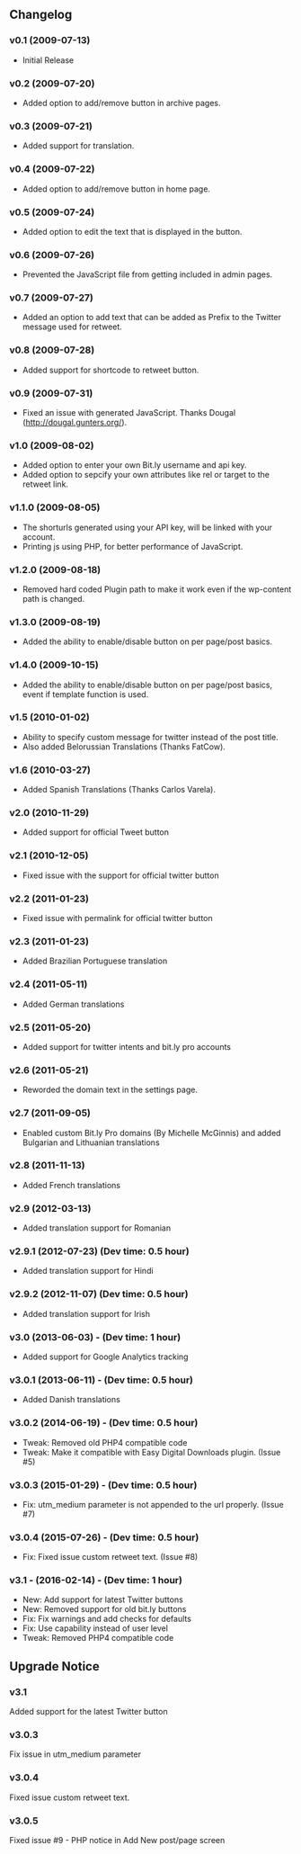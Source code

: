 ## Changelog ##

### v0.1 (2009-07-13) ###

*   Initial Release

### v0.2 (2009-07-20) ###

*   Added option to add/remove button in archive pages.

### v0.3 (2009-07-21) ###

*   Added support for translation.

### v0.4 (2009-07-22) ###

*   Added option to add/remove button in home page.

### v0.5 (2009-07-24) ###

*   Added option to edit the text that is displayed in the button.

### v0.6 (2009-07-26) ###

*   Prevented the JavaScript file from getting included in admin pages.

### v0.7 (2009-07-27) ###

*   Added an option to add text that can be added as Prefix to the Twitter message used for retweet.

### v0.8 (2009-07-28) ###

*   Added support for shortcode to retweet button.

### v0.9 (2009-07-31) ###

*   Fixed an issue with generated JavaScript. Thanks Dougal (http://dougal.gunters.org/).

### v1.0 (2009-08-02) ###

*   Added option to enter your own Bit.ly username and api key.
*   Added option to sepcify your own attributes like rel or target to the retweet link.

### v1.1.0 (2009-08-05) ###

*   The shorturls generated using your API key, will be linked with your account.
*   Printing js using PHP, for better performance of JavaScript.

### v1.2.0 (2009-08-18) ###

*   Removed hard coded Plugin path to make it work even if the wp-content path is changed.

### v1.3.0 (2009-08-19) ###
*   Added the ability to enable/disable button on per page/post basics.

### v1.4.0 (2009-10-15) ###
*   Added the ability to enable/disable button on per page/post basics, event if template function is used.

### v1.5 (2010-01-02) ###
*   Ability to specify custom message for twitter instead of the post title.
*   Also added Belorussian Translations (Thanks FatCow).

### v1.6 (2010-03-27) ###
*   Added Spanish Translations (Thanks Carlos Varela).

### v2.0 (2010-11-29) ###
*   Added support for official Tweet button

### v2.1 (2010-12-05) ###
*   Fixed issue with the support for official twitter button

### v2.2 (2011-01-23) ###
*   Fixed issue with permalink for official twitter button

### v2.3 (2011-01-23) ###
*   Added Brazilian Portuguese translation

### v2.4 (2011-05-11) ###
*   Added German translations

### v2.5 (2011-05-20) ###
*   Added support for twitter intents and bit.ly pro accounts

### v2.6 (2011-05-21) ###
*   Reworded the domain text in the settings page.

### v2.7 (2011-09-05) ###
*   Enabled custom Bit.ly Pro domains (By Michelle McGinnis) and added Bulgarian and Lithuanian translations

### v2.8 (2011-11-13) ###
*   Added French translations

### v2.9 (2012-03-13) ###
*   Added translation support for Romanian

### v2.9.1 (2012-07-23) (Dev time: 0.5 hour) ###
* Added translation support for Hindi

### v2.9.2 (2012-11-07) (Dev time: 0.5 hour) ###
* Added translation support for Irish

### v3.0 (2013-06-03) - (Dev time: 1 hour) ###
- Added support for Google Analytics tracking

### v3.0.1 (2013-06-11) - (Dev time: 0.5 hour) ###
- Added Danish translations

### v3.0.2 (2014-06-19) - (Dev time: 0.5 hour) ###
- Tweak: Removed old PHP4 compatible code
- Tweak: Make it compatible with Easy Digital Downloads plugin. (Issue #5)

### v3.0.3 (2015-01-29) - (Dev time: 0.5 hour) ###
- Fix: utm_medium parameter is not appended to the url properly. (Issue #7)

### v3.0.4 (2015-07-26) - (Dev time: 0.5 hour) ###
- Fix: Fixed issue custom retweet text. (Issue #8)

### v3.1 - (2016-02-14) - (Dev time: 1 hour) ###
- New: Add support for latest Twitter buttons
- New: Removed support for old bit.ly buttons
- Fix: Fix warnings and add checks for defaults
- Fix: Use capability instead of user level
- Tweak: Removed PHP4 compatible code

## Upgrade Notice ##

### v3.1 ###
Added support for the latest Twitter button

### v3.0.3 ###
Fix issue in utm_medium parameter

### v3.0.4 ###
Fixed issue custom retweet text.

### v3.0.5 ###
Fixed issue #9 - PHP notice in Add New post/page screen
